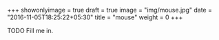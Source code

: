 +++
showonlyimage = true
draft = true
image = "img/mouse.jpg"
date = "2016-11-05T18:25:22+05:30"
title = "mouse"
weight = 0
+++

TODO Fill me in.

